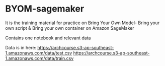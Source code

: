# BYOM-sagemaker
It is the training material for practice on Bring Your Own Model- Bring your own script &amp; Bring your own container on Amazon SageMaker

Contains one notebook and relevant data

Data is in here: 
https://archcourse.s3-ap-southeast-1.amazonaws.com/data/test.csv
https://archcourse.s3-ap-southeast-1.amazonaws.com/data/train.csv

